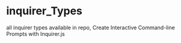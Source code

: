 # inquirer_Types
all inquirer types available in repo, Create Interactive Command-line Prompts with Inquirer.js
